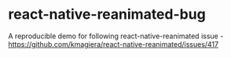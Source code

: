 # react-native-reanimated-bug

A reproducible demo for following react-native-reanimated issue - https://github.com/kmagiera/react-native-reanimated/issues/417
